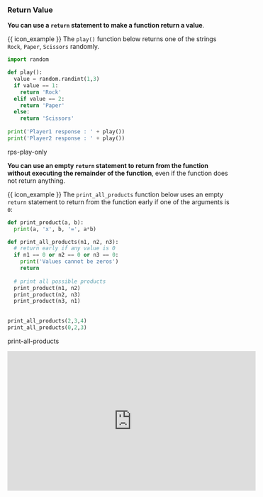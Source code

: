 ### Return Value

**You can use a `return` statement to make a function return a value**.

<tip-box> 

{{ icon_example }} The `play()` function below returns one of the strings `Rock`, `Paper`, `Scissors` randomly.

```python
import random

def play():
  value = random.randint(1,3)
  if value == 1:
    return 'Rock'
  elif value == 2:
    return 'Paper'
  else:
    return 'Scissors'
  
print('Player1 response : ' + play())
print('Player2 response : ' + play())
```
<include src="tryYourOwn.md" boilerplate ><span id="program">rps-play-only</span></include>

</tip-box>

**You can use an empty `return` statement to return from the function without executing the remainder of the function**, even if the function does not return anything.

<tip-box> 

{{ icon_example }} The `print_all_products` function below uses an empty `return` statement to return from the function early if one of the arguments is `0`:

```python
def print_product(a, b):
  print(a, 'x', b, '=', a*b)

def print_all_products(n1, n2, n3):
  # return early if any value is 0
  if n1 == 0 or n2 == 0 or n3 == 0:
    print('Values cannot be zeros')
    return
  
  # print all possible products
  print_product(n1, n2)
  print_product(n2, n3)
  print_product(n3, n1)
  
  
print_all_products(2,3,4)
print_all_products(0,2,3)
```
<include src="tryYourOwn.md" boilerplate ><span id="program">print-all-products</span></include>

</tip-box>

<panel type="seamless" header="%%:tv: Returning values from functions%%">
<iframe width="560" height="315" src="https://www.youtube.com/embed/WB4hJJkfhLU?rel=0&showinfo=0&start=315&end=462&version=3" frameborder="0" allowfullscreen></iframe>

</panel><p/>

<include src="exercisePanel.md" boilerplate var-title="Grader - `calculate_grade` function" var-file="e-grader-calculateGradeFunction.md" />
